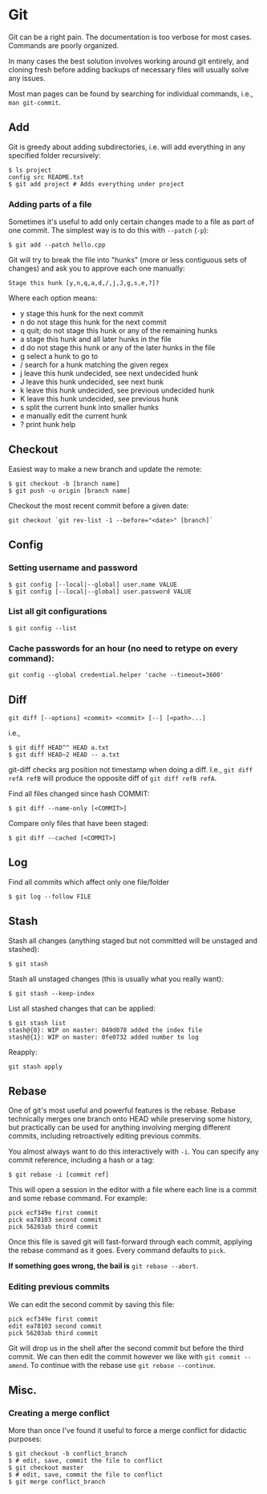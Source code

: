 # Git

Git can be a right pain. The documentation is too verbose for most cases. Commands are poorly organized.

In many cases the best solution involves working around git entirely, and cloning fresh before adding backups of necessary files will usually solve any issues.

Most man pages can be found by searching for individual commands, i.e., `man git-commit`.

## Add

Git is greedy about adding subdirectories, i.e. will add everything in any specified folder recursively:
```
$ ls project
config src README.txt
$ git add project # Adds everything under project
```

### Adding parts of a file

Sometimes it's useful to add only certain changes made to a file as part of one commit. The simplest way is to do this with `--patch` (`-p`):

```
$ git add --patch hello.cpp
```

Git will try to break the file into "hunks" (more or less contiguous sets of changes) and ask you to approve each one manually:

```
Stage this hunk [y,n,q,a,d,/,j,J,g,s,e,?]?
```

Where each option means:

* y stage this hunk for the next commit
* n do not stage this hunk for the next commit
* q quit; do not stage this hunk or any of the remaining hunks
* a stage this hunk and all later hunks in the file
* d do not stage this hunk or any of the later hunks in the file
* g select a hunk to go to
* / search for a hunk matching the given regex
* j leave this hunk undecided, see next undecided hunk
* J leave this hunk undecided, see next hunk
* k leave this hunk undecided, see previous undecided hunk
* K leave this hunk undecided, see previous hunk
* s split the current hunk into smaller hunks
* e manually edit the current hunk
* ? print hunk help

## Checkout

Easiest way to make a new branch and update the remote:
```
$ git checkout -b [branch name]
$ git push -u origin [branch name]
```

Checkout the most recent commit before a given date:
```
git checkout `git rev-list -1 --before="<date>" [branch]`
```

## Config

### Setting username and password
```
$ git config [--local|--global] user.name VALUE
$ git config [--local|--global] user.password VALUE
```

### List all git configurations
```
$ git config --list
```

### Cache passwords for an hour (no need to retype on every command):
```
git config --global credential.helper 'cache --timeout=3600'
```

## Diff
```
git diff [--options] <commit> <commit> [--] [<path>...]
```

i.e.,

```
$ git diff HEAD^^ HEAD a.txt
$ git diff HEAD~2 HEAD -- a.txt
```

git-diff checks arg position not timestamp when doing a diff. I.e., `git diff refA refB` will produce the opposite diff of `git diff refB refA`.

Find all files changed since hash COMMIT:

```
$ git diff --name-only [<COMMIT>]
```

Compare only files that have been staged:
```
$ git diff --cached [<COMMIT>]
```

## Log
Find all commits which affect only one file/folder

```
$ git log --follow FILE
```

## Stash

Stash all changes (anything staged but not committed will be unstaged and stashed):
```
$ git stash
```

Stash all unstaged changes (this is usually what you really want):
```
$ git stash --keep-index
```

List all stashed changes that can be applied:
```
$ git stash list
stash@{0}: WIP on master: 049d078 added the index file
stash@{1}: WIP on master: 0fe0732 added number to log
```

Reapply:
```
git stash apply
```

## Rebase

One of git's most useful and powerful features is the rebase. Rebase technically merges one branch onto HEAD while preserving some history, but practically can be used for anything involving merging different commits, including retroactively editing previous commits.

You almost always want to do this interactively with `-i`. You can specify any commit reference, including a hash or a tag:

```
$ git rebase -i [commit ref]
```

This will open a session in the editor with a file where each line is a commit and some rebase command. For example:

```
pick ecf349e first commit
pick ea78103 second commit
pick 56203ab third commit
```

Once this file is saved git will fast-forward through each commit, applying the rebase command as it goes. Every command defaults to `pick`.

**If something goes wrong, the bail is** `git rebase --abort`.

### Editing previous commits

We can edit the second commit by saving this file:

```
pick ecf349e first commit
edit ea78103 second commit
pick 56203ab third commit
```

Git will drop us in the shell after the second commit but before the third commit. We can then edit the commit however we like with `git commit --amend`. To continue with the rebase use `git rebase --continue`.

## Misc.

### Creating a merge conflict

More than once I've found it useful to force a merge conflict for didactic purposes:

```
$ git checkout -b conflict_branch
$ # edit, save, commit the file to conflict
$ git checkout master
$ # edit, save, commit the file to conflict
$ git merge conflict_branch
```
